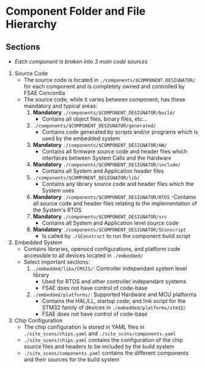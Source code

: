 # Component Folder and File Hierarchy

## Sections

- _Each component is broken into 3 main code sources_

1. Source Code
    - The source code is located in `./components/$COMPONENT_DESIGNATOR/` for each component and is completely owned and controlled by FSAE Concordia
    - The source code, while it varies between component, has these mandatory and typical areas:
        1. **Mandatory** `./components/$COMPONENT_DESIGNATOR/build/`
            - Contains all object files, binary files, etc...
        2. `./components/$COMPONENT_DESIGNATOR/generated/`
            - Contains code generated by scripts and/or programs which is used by the embedded system
        3. **Mandatory** `./components/$COMPONENT_DESIGNATOR/HW/`
            - Contains all firmware source code and header files which interfaces between System Calls and the Hardware
        4. **Mandatory** `./components/$COMPONENT_DESIGNATOR/include/`
            - Contains all System and Application header files
        5. `./components/$COMPONENT_DESIGNATOR/lib/`
            - Contains any library source code and header files which the System uses
        6. **Mandatory** `./components/$COMPONENT_DESIGNATOR/RTOS`
            -Contains all source code and header files relating to the implementation of the System's RTOS
        7. **Mandatory** `./components/$COMPONENT_DESIGNATOR/src`
            - Contains all System and Application level source code
        8. **Mandatory** `./components/$COMPONENT_DESIGNATOR/SConscript`
            - Is called by `./SConstruct` to run the component build script
2. Embedded System
    - Contains libraries, openocd configurations, and platform code accessible to all devices located in `./embedded/`
    - Select important sections:
        1. `./embedded/libs/CMSIS/`: Controller independant system level library
            - Used for RTOS and other controller independant systems
            - FSAE does not have control of code-base
        2. `./embedded/platforms/`: Supported Hardware and MCU platforms
            - Contains the HAL/LL, startup code, and link script for the STM32 family of devices in `./embedded/platforms/stm32/` 
            - FSAE does not have control of code-base
3. Chip Configuration
    - The chip configuration is stored in YAML files in `./site_scons/chips.yaml` and `./site_scons/components.yaml`
    - `./site_scons/chips.yaml` contains the configuration of the chip source files and headers to be included by the build system 
    - `./site_scons/components.yaml` contains the different components and their sources for the build system

